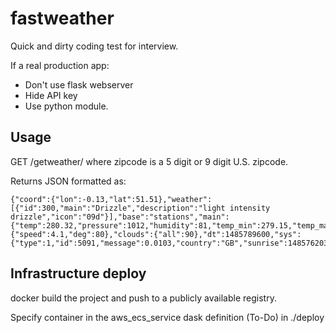 # fastweather

Quick and dirty coding test for interview.

If a real production app:
* Don't use flask webserver
* Hide API key
* Use python module.

## Usage

GET /getweather/<zipcode> where zipcode is a 5 digit or 9 digit U.S. zipcode.

Returns JSON formatted as:

```
{"coord":{"lon":-0.13,"lat":51.51},"weather":[{"id":300,"main":"Drizzle","description":"light intensity drizzle","icon":"09d"}],"base":"stations","main":{"temp":280.32,"pressure":1012,"humidity":81,"temp_min":279.15,"temp_max":281.15},"visibility":10000,"wind":{"speed":4.1,"deg":80},"clouds":{"all":90},"dt":1485789600,"sys":{"type":1,"id":5091,"message":0.0103,"country":"GB","sunrise":1485762037,"sunset":1485794875},"id":2643743,"name":"London","cod":200}
```
## Infrastructure deploy

docker build the project and push to a publicly available registry.

Specify container in the aws_ecs_service dask definition (To-Do) in ./deploy
